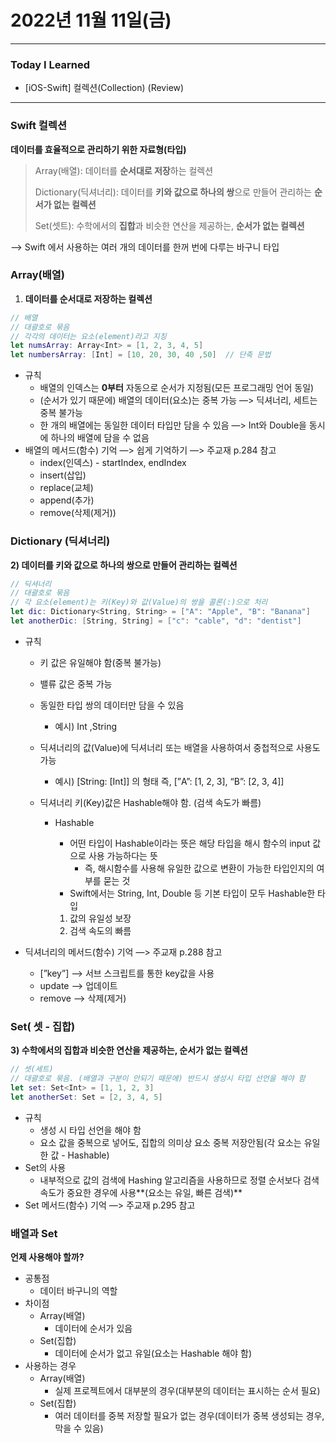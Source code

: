 # 2022년 11월 11일(금)

----

### Today I Learned 

- [iOS-Swift] 컬렉션(Collection) (Review)

----

### Swift 컬렉션

**데이터를 효율적으로 관리하기 위한 자료형(타입)**

> Array(배열): 데이터를 **순서대로 저장**하는 컬렉션
>
> Dictionary(딕셔너리): 데이터를 **키와 값으로 하나의 쌍**으로 만들어 관리하는 **순서가 없는 컬렉션**
>
> Set(셋트): 수학에서의 **집합**과 비슷한 연산을 제공하는, **순서가 없는 컬렉션**

—> Swift 에서 사용하는 여러 개의 데이터를 한꺼 번에 다루는 바구니 타입

### Array(배열)

1) **데이터를 순서대로 저장하는 컬렉션**

```swift
// 배열 
// 대괄호로 묶음
// 각각의 데이터는 요소(element)라고 지칭 
let numsArray: Array<Int> = [1, 2, 3, 4, 5] 
let numbersArray: [Int] = [10, 20, 30, 40 ,50]  // 단축 문법 
```

- 규칙
  - 배열의 인덱스는 **0부터** 자동으로 순서가 지정됨(모든 프로그래밍 언어 동일)
  - (순서가 있기 때문에) 배열의 데이터(요소)는 중복 가능 —> 딕셔너리, 세트는 중복 불가능
  - 한 개의 배열에는 동일한 데이터 타입만 담을 수 있음 —> Int와 Double을 동시에 하나의 배열에 담을 수 없음
- 배열의 메서드(함수) 기억 —> 쉽게 기억하기 —> 주교재 p.284 참고
  - index(인덱스) - startIndex, endIndex
  - insert(삽입)
  - replace(교체)
  - append(추가)
  - remove(삭제(제거))

### Dictionary (딕셔너리)

**2) 데이터를 키와 값으로 하나의 쌍으로 만들어 관리하는 컬렉션**

```swift
// 딕셔너리
// 대괄호로 묶음
// 각 요소(element)는 키(Key)와 값(Value)의 쌍을 콜론(:)으로 처리 
let dic: Dictionary<String, String> = ["A": "Apple", "B": "Banana"] 
let anotherDic: [String, String] = ["c": "cable", "d": "dentist"] 
```

- 규칙

  - 키 값은 유일해야 함(중복 불가능)

  - 밸류 값은 중복 가능

  - 동일한 타입 쌍의 데이터만 담을 수 있음

    - 예시) Int ,String

  - 딕셔너리의 값(Value)에 딕셔너리 또는 배열을 사용하여서 중첩적으로 사용도 가능

    - 예시) [String: [Int]] 의 형태 즉, [”A”: [1, 2, 3], “B”: [2, 3, 4]]

  - 딕셔너리 키(Key)값은 Hashable해야 함. (검색 속도가 빠름)

    - Hashable

      - 어떤 타입이 Hashable이라는 뜻은 해당 타입을 해시 함수의 input 값으로 사용 가능하다는 뜻
        - 즉, 해시함수를 사용해 유일한 값으로 변환이 가능한 타입인지의 여부를 묻는 것
      - Swift에서는 String, Int, Double 등 기본 타입이 모두 Hashable한 타입

      1. 값의 유일성 보장
      2. 검색 속도의 빠름

- 딕셔너리의 메서드(함수) 기억 —> 주교재 p.288 참고

  - [”key”] —> 서브 스크립트를 통한 key값을 사용
  - update —> 업데이트
  - remove —> 삭제(제거)

### Set( 셋 - 집합)

**3) 수학에서의 집합과 비슷한 연산을 제공하는, 순서가 없는 컬렉션**

```swift
// 셋(세트)
// 대괄호로 묶음. (배열과 구분이 안되기 때문에) 반드시 생성시 타입 선언을 해야 함 
let set: Set<Int> = [1, 1, 2, 3]
let anotherSet: Set = [2, 3, 4, 5]
```

- 규칙
  - 생성 시 타입 선언을 해야 함
  - 요소 값을 중복으로 넣어도, 집합의 의미상 요소 중복 저장안됨(각 요소는 유일한 값 - Hashable)
- Set의 사용
  - 내부적으로 값의 검색에 Hashing 알고리즘을 사용하므로 정렬 순서보다 검색 속도가 중요한 경우에 사용**(요소는 유일, 빠른 검색)**
- Set 메서드(함수) 기억 —> 주교재 p.295 참고

### 배열과 Set

**언제 사용해야 할까?**

- 공통점
  - 데이터 바구니의 역할
- 차이점
  - Array(배열)
    - 데이터에 순서가 있음
  - Set(집합)
    - 데이터에 순서가 없고 유일(요소는 Hashable 해야 함)
- 사용하는 경우
  - Array(배열)
    - 실제 프로젝트에서 대부분의 경우(대부분의 데이터는 표시하는 순서 필요)
  - Set(집합)
    - 여러 데이터를 중복 저장할 필요가 없는 경우(데이터가 중복 생성되는 경우, 막을 수 있음)